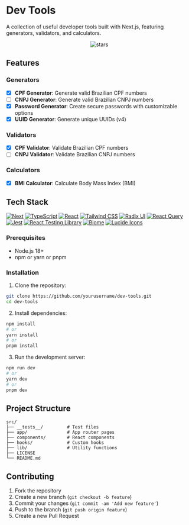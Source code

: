 # Dev Tools

A collection of useful developer tools built with Next.js, featuring generators, validators, and calculators.

<p align="center">
<img src="https://img.shields.io/github/stars/v-motta/dev-tools" alt="stars">
</p>

## Features

### Generators
- [x] **CPF Generator**: Generate valid Brazilian CPF numbers
- [ ] **CNPJ Generator**: Generate valid Brazilian CNPJ numbers
- [x] **Password Generator**: Create secure passwords with customizable options
- [x] **UUID Generator**: Generate unique UUIDs (v4)

### Validators
- [x] **CPF Validator**: Validate Brazilian CPF numbers
- [ ] **CNPJ Validator**: Validate Brazilian CNPJ numbers

### Calculators
- [x] **BMI Calculator**: Calculate Body Mass Index (BMI)

## Tech Stack
[![Next](https://img.shields.io/badge/next.js-000000?style=for-the-badge&logo=nextdotjs)](https://nextjs.org/)
[![TypeScript](https://img.shields.io/badge/typescript-3178C6?style=for-the-badge&logo=typescript)](https://www.typescriptlang.org/)
[![React](https://img.shields.io/badge/react-61DAFB?style=for-the-badge&logo=react)](https://reactjs.org/)
[![Tailwind CSS](https://img.shields.io/badge/tailwindcss-06B6D4?style=for-the-badge&logo=tailwindcss)](https://tailwindcss.com/)
[![Radix UI](https://img.shields.io/badge/radix%20ui-161618?style=for-the-badge&logo=radixui)](https://www.radix-ui.com/)
[![React Query](https://img.shields.io/badge/react%20query-FF4154?style=for-the-badge&logo=reactquery)](https://tanstack.com/query/latest)
[![Jest](https://img.shields.io-badge/jest-C21325?style=for-the-badge&logo=jest)](https://jestjs.io/)
[![React Testing Library](https://img.shields.io/badge/react%20testing%20library-E33332?style=for-the-badge&logo=testinglibrary)](https://testing-library.com/docs/react-testing-library/intro)
[![Biome](https://img.shields.io-badge/biome-60A5FA?style=for-the-badge&logo=biome)](https://biomejs.dev/)
[![Lucide Icons](https://img.shields.io-badge/lucide%20icons-7928CA?style=for-the-badge&logo=lucide)](https://lucide.dev/)

### Prerequisites
- Node.js 18+ 
- npm or yarn or pnpm

### Installation

1. Clone the repository:
```bash
git clone https://github.com/yourusername/dev-tools.git
cd dev-tools
```

2. Install dependencies:

```bash
npm install
# or
yarn install
# or
pnpm install
```

3. Run the development server:

```bash
npm run dev
# or
yarn dev
# or
pnpm dev
```

## Project Structure

```
src/
├── __tests__/         # Test files
├── app/               # App router pages
├── components/        # React components
├── hooks/             # Custom hooks
├── lib/               # Utility functions
├── LICENSE             
└── README.md           
```

## Contributing

1. Fork the repository
2. Create a new branch (`git checkout -b feature`)
3. Commit your changes (`git commit -am 'Add new feature'`)
4. Push to the branch (`git push origin feature`)
5. Create a new Pull Request
